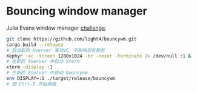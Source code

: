 # Bouncing window manager

Julia Evans window manager [challenge].

```bash
git clone https://github.com/light4/bouncywm.git
cargo build --release
# 启动新的 Xserver 来测试, 不影响现有服务
Xephyr -ac -screen 1280x1024 -br -reset -terminate 2> /dev/null :1 &
# 在新的 Xserver 中启动 xterm
xterm -display :1
# 在新的 Xserver 中启动 bouncywm
env DISPLAY=:1 ./target/release/bouncywm
# 按 Ctrl-E 开始弹跳
```

[challenge]: https://jvns.ca/blog/2019/11/25/challenge--make-a-bouncy-window-manager/
